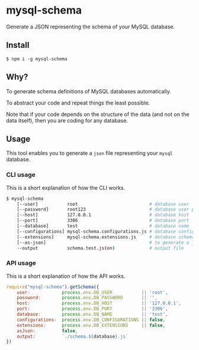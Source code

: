 # mysql-schema

Generate a JSON representing the schema of your MySQL database.

## Install

`$ npm i -g mysql-schema`

## Why?

To generate schema definitions of MySQL databases automatically.

To abstract your code and repeat things the least possible.

Note that if your code depends on the structure of the data (and not on the data itself), then you are coding for any database.

## Usage

This tool enables you to generate a `json` file representing your `mysql` database.

### CLI usage

This is a short explanation of how the CLI works.

```bash
$ mysql-schema
	[--user]           root                           # database user                 = process.env.DB_USER           || 'root'
	[--password]       root123                        # database user password        = process.env.DB_PASSWORD       || ''
	[--host]           127.0.0.1                      # database host                 = process.env.DB_HOST           || '127.0.0.1'
	[--port]           3306                           # database port                 = process.env.DB_PORT           || 3306
	[--database]       test                           # database name                 = process.env.DB_NAME           || 'test'
	[--configurations] mysql-schema.configurations.js # database configurations file  = process.env.DB_CONFIGURATIONS || false
	[--extensions]     mysql-schema.extensions.js     # database schema extensions    = process.env.DB_EXTENSIONS     || false
	[--as-json]                                       # to generate a json & not a js = false
	--output           schema.test.js(on)             # output file                   = "schema.${database}.js"
```

### API usage

This is a short explanation of how the API works.

```js
require("mysql-schema").getSchema({
	user:            process.env.DB_USER           || 'root',
	password:        process.env.DB_PASSWORD       || '',
	host:            process.env.DB_HOST           || '127.0.0.1',
	port:            process.env.DB_PORT           || '3306',
	database:        process.env.DB_NAME           || 'test',
	configurations:  process.env.DB_CONFIGURATIONS || false,
	extensions:      process.env.DB_EXTENSIONS     || false,
	asJson:          false,
	output:          `./schema.${database}.js`
})
```


